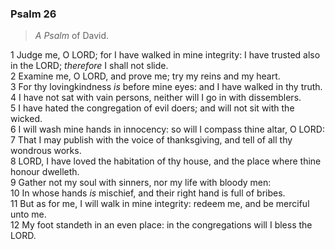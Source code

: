 ### Psalm 26

> *A Psalm* of David.

1 Judge me, O LORD; for I have walked in mine integrity: I have trusted also in the LORD; *therefore* I shall not slide.  
2 Examine me, O LORD, and prove me; try my reins and my heart.  
3 For thy lovingkindness *is* before mine eyes: and I have walked in thy truth.  
4 I have not sat with vain persons, neither will I go in with dissemblers.  
5 I have hated the congregation of evil doers; and will not sit with the wicked.  
6 I will wash mine hands in innocency: so will I compass thine altar, O LORD:  
7 That I may publish with the voice of thanksgiving, and tell of all thy wondrous works.  
8 LORD, I have loved the habitation of thy house, and the place where thine honour dwelleth.  
9 Gather not my soul with sinners, nor my life with bloody men:  
10 In whose hands *is* mischief, and their right hand is full of bribes.  
11 But as for me, I will walk in mine integrity: redeem me, and be merciful unto me.  
12 My foot standeth in an even place: in the congregations will I bless the LORD.  
